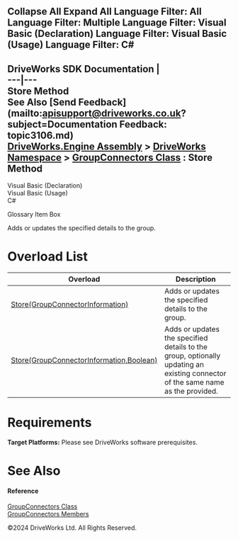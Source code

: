        

 Collapse All Expand All  Language Filter: All  Language Filter: Multiple  Language Filter: Visual Basic (Declaration) Language Filter: Visual Basic (Usage) Language Filter: C#  
---  
DriveWorks SDK Documentation  |   
---|---  
Store Method   
See Also [Send Feedback](mailto:apisupport@driveworks.co.uk?subject=Documentation Feedback: topic3106.md)  
[DriveWorks.Engine Assembly](topic2156.md) > [DriveWorks Namespace](topic2159.md) > [GroupConnectors Class](topic3097.md) : Store Method  
---  
  
Visual Basic (Declaration)    
Visual Basic (Usage)    
C# 

Glossary Item Box

Adds or updates the specified details to the group. 

# Overload List

Overload| Description  
---|---  
[Store(GroupConnectorInformation)](topic3107.md)| Adds or updates the specified details to the group.   
[Store(GroupConnectorInformation,Boolean)](topic3108.md)| Adds or updates the specified details to the group, optionally updating an existing connector of the same name as the provided.   
  
# Requirements

**Target Platforms:** Please see DriveWorks software prerequisites.

# See Also

#### Reference

[GroupConnectors Class](topic3097.md)   
[GroupConnectors Members](topic3098.md)

©2024 DriveWorks Ltd. All Rights Reserved.
